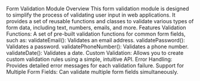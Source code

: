 Form Validation Module
Overview
This form validation module is designed to simplify the process of validating user input in web applications. It provides a set of reusable functions and classes to validate various types of form data, including text, numbers, emails, and more.
Features
Validation Functions: A set of pre-built validation functions for common form fields, such as:
validateEmail(): Validates an email address.
validatePassword(): Validates a password.
validatePhoneNumber(): Validates a phone number.
validateDate(): Validates a date.
Custom Validation: Allows you to create custom validation rules using a simple, intuitive API.
Error Handling: Provides detailed error messages for each validation failure.
Support for Multiple Form Fields: Can validate multiple form fields simultaneously.
